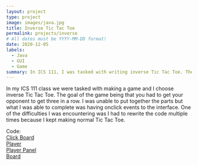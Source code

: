```yaml
---
layout: project
type: project
image: images/java.jpg
title: Inverse Tic Tac Toe 
permalink: projects/inverse
# All dates must be YYYY-MM-DD format!
date: 2020-12-05
labels:
  - Java
  - GUI
  - Game
summary: In ICS 111, I was tasked with writing inverse Tic Tac Toe. The goal of the game was to try and make your oponent score three in a row. We also had to implement a interface, score keeper and a reset. 
---
```


In my ICS 111 class we were tasked with making a game and I choose inverse Tic Tac Toe. The goal of the game being that you had to get your opponent to get three in a row. I was unable to put together the parts but what I was able to complete was having onclick events to the interface. One of the difficulties I was encountering was I had to rewrite the code multiple times because I kept making normal Tic Tac Toe. 
 
Code: 
<br>
<a href="https://github.com/nnagatoshi/nnagatoshi.github.io/blob/master/ClickBoard.java"><i class="large github icon"></i>Click Board</a>
<br>
<a href="https://github.com/nnagatoshi/nnagatoshi.github.io/blob/master/Player.java"><i class="large github icon"></i>Player</a>
<br>
<a href="https://github.com/nnagatoshi/nnagatoshi.github.io/blob/master/PlayerPanel.java"><i class="large github icon"></i>Player Panel</a>
<br>
<a href="https://github.com/nnagatoshi/nnagatoshi.github.io/blob/master/Board.java"><i class="large github icon"></i>Board</a>

